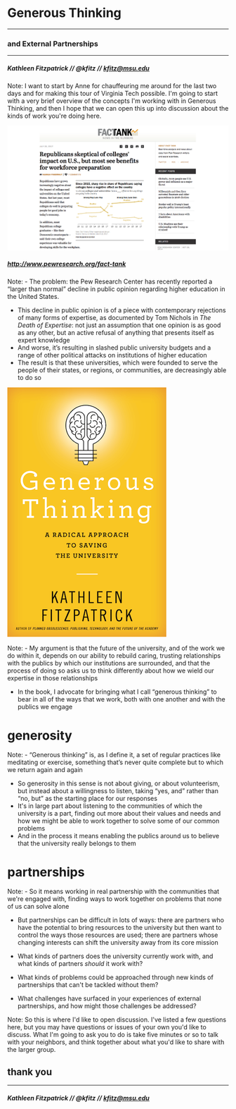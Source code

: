 # Generous Thinking
---
### and External Partnerships
---

##### Kathleen Fitzpatrick // @kfitz // kfitz@msu.edu

Note: I want to start by Anne for chauffeuring me around for the last two days and for making this tour of Virginia Tech possible. I'm going to start with a very brief overview of the concepts I'm working with in Generous Thinking, and then I hope that we can open this up into discussion about the kinds of work you're doing here.


![Headline: Republicans skeptical of colleges' impact on US](images/skeptical.png)
##### http://www.pewresearch.org/fact-tank

Note: - The problem: the Pew Research Center has recently reported a “larger than normal” decline in public opinion regarding higher education in the United States.
- This decline in public opinion is of a piece with contemporary rejections of many forms of expertise, as documented by Tom Nichols in _The Death of Expertise_: not just an assumption that one opinion is as good as any other, but an active refusal of anything that presents itself as expert knowledge
- And worse, it’s resulting in slashed public university budgets and a range of other political attacks on institutions of higher education
- The result is that these universities, which were founded to serve the people of their states, or regions, or communities, are decreasingly able to do so


![Generous Thinking book cover](images/gtcover.png)

Note: - My argument is that the future of the university, and of the work we do within it, depends on our ability to rebuild caring, trusting relationships with the publics by which our institutions are surrounded, and that the process of doing so asks us to think differently about how we wield our expertise in those relationships
- In the book, I advocate for bringing what I call “generous thinking” to bear in all of the ways that we work, both with one another and with the publics we engage


# generosity

Note: - “Generous thinking” is, as I define it, a set of regular practices like meditating or exercise, something that’s never quite complete but to which we return again and again
- So generosity in this sense is not about giving, or about volunteerism, but instead about a willingness to listen, taking “yes, and” rather than “no, but” as the starting place for our responses
- It's in large part about listening to the communities of which the university is a part, finding out more about their values and needs and how we might be able to work together to solve some of our common problems
- And in the process it means enabling the publics around us to believe that the university really belongs to them


# partnerships

Note: - So it means working in real partnership with the communities that we're engaged with, finding ways to work together on problems that none of us can solve alone
- But partnerships can be difficult in lots of ways: there are partners who have the potential to bring resources to the university but then want to control the ways those resources are used; there are partners whose changing interests can shift the university away from its core mission


- What kinds of partners does the university currently work with, and what kinds of partners *should* it work with?
- What kinds of problems could be approached through new kinds of partnerships that can't be tackled without them?
- What challenges have surfaced in your experiences of external partnerships, and how might those challenges be addressed?

Note: So this is where I'd like to open discussion. I've listed a few questions here, but you may have questions or issues of your own you'd like to discuss. What I'm going to ask you to do is take five minutes or so to talk with your neighbors, and think together about what you'd like to share with the larger group.


## thank you
---
##### Kathleen Fitzpatrick // @kfitz // kfitz@msu.edu
	
